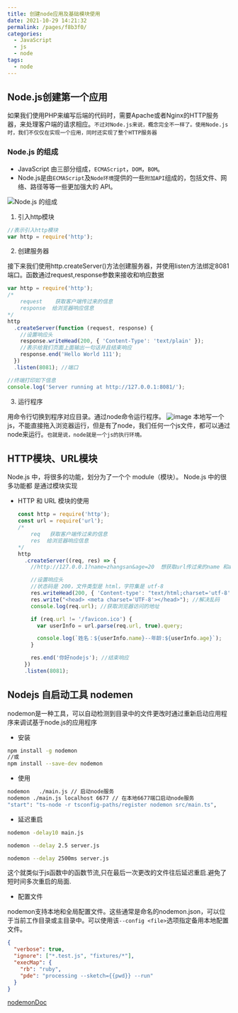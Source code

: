 ```yaml
---
title: 创建node应用及基础模块使用
date: 2021-10-29 14:21:32
permalink: /pages/f8b3f0/
categories:
  - JavaScript
  - js
  - node
tags:
  - node
---
```


## Node.js创建第一个应用

如果我们使用PHP来编写后端的代码时，需要Apache或者Nginx的HTTP服务器，来处理客户端的请求相应。`不过对Node.js来说，概念完全不一样了。使用Node.js时，我们不仅仅在实现一个应用，同时还实现了整个HTTP服务器`

<!-- more -->
### Node.js 的组成

- JavaScript 由三部分组成，`ECMAScript`，`DOM`，`BOM`。
- Node.js是由`ECMAScript`及`Node环境`提供的一些`附加API`组成的，包括文件、网络、路径等等一些更加强大的 API。

![Node.js 的组成](https://cdn.jsdelivr.net/gh/bymori/image-PicX@main/img/m7ygkjagk2-1636097994436.png)

1. 引入http模块
  
  ```js
  //表示引入http模块
  var http = require('http');
  ```

2. 创建服务器
  
  接下来我们使用http.createServer()方法创建服务器，并使用listen方法绑定8081端口。函数通过request,response参数来接收和响应数据

  ```js
  var http = require('http');
  /*
      request    获取客户端传过来的信息
      response  给浏览器响应信息
  */
  http
    .createServer(function (request, response) {
      //设置响应头
      response.writeHead(200, { 'Content-Type': 'text/plain' });
      //表示给我们页面上面输出一句话并且结束响应
      response.end('Hello World 111');
    })
    .listen(8081); //端口

  //终端打印如下信息
  console.log('Server running at http://127.0.0.1:8081/');

  
  ```

3. 运行程序
  
  用命令行切换到程序对应目录。通过node命令运行程序。
  ![image](https://cdn.jsdelivr.net/gh/bymori/image-PicX@main/blog/image.5puf0icbxvg0.png)
  本地写一个js，不能直接拖入浏览器运行，但是有了node，我们任何一个js文件，都可以通过node来运行。`也就是说，node就是一个js的执行环境。`

## HTTP模块、URL模块

Node.js 中，将很多的功能，划分为了一个个 module（模块）。 Node.js 中的很多功能都
是通过模块实现

- HTTP 和 URL 模块的使用

  ```js
  const http = require('http');
  const url = require('url');
  /*
      req   获取客户端传过来的信息
      res  给浏览器响应信息
  */
  http
    .createServer((req, res) => {
      //http://127.0.0.1?name=zhangsan&age=20  想获取url传过来的name 和age

      //设置响应头
      //状态码是 200，文件类型是 html，字符集是 utf-8
      res.writeHead(200, { 'Content-type': "text/html;charset='utf-8'" }); //解决乱码
      res.write("<head> <meta charset='UTF-8'></head>"); //解决乱码
      console.log(req.url); //获取浏览器访问的地址

      if (req.url != '/favicon.ico') {
        var userInfo = url.parse(req.url, true).query;

        console.log(`姓名：${userInfo.name}--年龄:${userInfo.age}`);
      }

      res.end('你好nodejs'); //结束响应
    })
    .listen(8081);
  ```

## Nodejs 自启动工具 nodemen

nodemon是一种工具，可以自动检测到目录中的文件更改时通过重新启动应用程序来调试基于node.js的应用程序

- 安装

```bash
npm install -g nodemon
//或
npm install --save-dev nodemon
```

- 使用

```bash
nodemon   ./main.js // 启动node服务
nodemon ./main.js localhost 6677 // 在本地6677端口启动node服务
"start": "ts-node -r tsconfig-paths/register nodemon src/main.ts",
```

- 延迟重启

```bash
nodemon -delay10 main.js

nodemon --delay 2.5 server.js

nodemon --delay 2500ms server.js
```

这个就类似于js函数中的函数节流,只在最后一次更改的文件往后延迟重启.避免了短时间多次重启的局面.

- 配置文件

nodemon支持本地和全局配置文件。这些通常是命名的nodemon.json，可以位于当前工作目录或主目录中。可以使用该`--config <file>`选项指定备用本地配置文件。

```json
{
  "verbose": true,
  "ignore": ["*.test.js", "fixtures/*"],
  "execMap": {
    "rb": "ruby",
    "pde": "processing --sketch={{pwd}} --run"
  }
}
```

[nodemonDoc](https://www.npmjs.com/package/nodemon)
